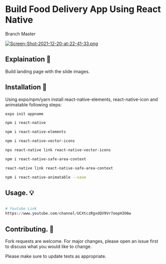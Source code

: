 # Build Food Delivery App Using React Native

Branch Master

[![Screen-Shot-2021-12-20-at-22-41-33.png](https://i.postimg.cc/pT67hwq7/Screen-Shot-2021-12-20-at-22-41-33.png)](https://postimg.cc/YGQ8Tscf)

## Explaination 👋 
Build landing page with the slide images.

## Installation 🚀
Using expo/npm/yarn install react-native-elements, react-native-icon and animatable following steps:

```bash
expo init appname
```
```bash
npm i react-native
```
```bash
npm i react-native-elements
```
```bash
npm i react-native-vector-icons
```
```bash
npx react-native link react-native-vector-icons
```
```bash
npm i react-native-safe-area-context
```
```bash
react-native link react-native-safe-area-context
```
```bash
npm i react-native-animatable --save
```

## Usage.  💡 

```python

# Youtube Link
https://www.youtube.com/channel/UCXtczRgxdQV9Vr7oepH3O6w

```

## Contributing. 🙌 
Fork requests are welcome. For major changes, please open an issue first to discuss what you would like to change.

Please make sure to update tests as appropriate.


